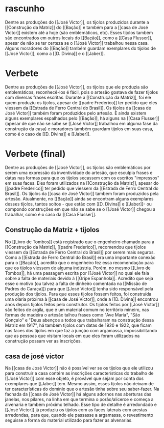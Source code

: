 # rascunho
Dentre as produções do [[José Victor]], os tijolos produzidos durante a [[Construção da Matriz]] do [[Bação]] e também para a [[casa de José Victor]] existem até a hoje (são emblemáticos, etc). Esses tijolos também são encontrados em outros locais do [[Bação]], como a [[Casa Flusser]], apesar de não se ter certeza se o [[José Victor]] trabalhou nessa casa. Alguns moradores do [[Bação]] também guardam exemplares do tijolos de [[José Victor]], como a [[D. Divina]] e o [[Jaber]].

# Verbete 
Dentre as produções de [[José Victor]], os tijolos que ele produzia são emblemáticos, reconhecê-los é fácil, pois o artesão gostava de fazer tijolos com diversas frases escritas. Durante a [[Construção da Matriz]], foi ele quem produziu os tijolos, apesar de [[padre Frederico]] ter pedido que eles viessem da [[Estrada de Ferro Central do Brasil]]. Os tijolos da [[casa de José Victor]] também foram produzidos pelo artesão. E ainda existem alguns exemplares espalhados pelo [[Bação]], há alguns na [[Casa Flusser]] (apesar de que não se sabe se [[José Victor]] trabalhou em alguma fase da construção da casa) e moradores também guardam tijolos em suas casa, como é o caso de [[D. Divina]] e [[Jaber]]. 

# Verbete (final)
Dentre as produções de [[José Victor]], os tijolos são emblemáticos por serem uma expressão da inventividade do artesão, que esculpia frases e datas nas formas para que os tijolos secassem com os escritos "impressos" em suas faces. Eles foram utilizados na [[Construção da Matriz]], apesar do [[padre Frederico]] ter pedido que viessem da [[Estrada de Ferro Central do Brasil]]. Os tijolos da [[casa de José Victor]] também foram produzidos pela artesão. Atualmente, no [[Bação]] ainda se encontram alguns exemplares desses tijolos, tantos soltos - que estão com [[D. Divina]] e [[Jaber]]- ou compondo construções em que não se sabe se o [[José Victor]] chegou a trabalhar, como é o caso da [[Casa Flusser]]. 

## Construção da Matriz + tijolos 
No [[Livro de Tombos]] está registrado que o engenheiro chamado para a [[Construção da Matriz]], [[padre Frederico]], recomendou que tijolos viessem da [[Estrada de Ferro Central do Brasil]] por serem mais seguros. Como a [[Estrada de Ferro Central do Brasil]] era uma importante conexão para o [[Bação]], acredito que o engenheiro fez essa recomendação para que os tijolos viessem de alguma indústria. Porém, no mesmo [[Livro de Tombos]], há uma passagem escrita por [[José Victor]] no qual ele fala sobre a falta de materiais devido à [[Gripe Espanhola]]. Acredito que seja esse o motivo (ou talvez a falta de dinheiro comentada na [[Missão de Padres do Caraça]]) para que [[José Victor]] tenha sido responsável pela produção dos tijolos. Para que esses tijolos fossem feitos, foi construída uma olaria próxima à [[casa de José Victor]], onde a [[D. Divina]] encontrou anos depois tijolos feitos pelo construtor. Os tijolos feitos por [[José Victor]] são feitos de argila, que é um material comum no território mineiro, nas formas de madeira o artesão talhou frases como "Ave Maria", "São Gonçalo" e "Deus abençoe a todos que trabalharam na construção dessa Matriz em 1917", há também tijolos com datas de 1920 e 1922, que ficam nas faces dos tijolos em que faz a junção com argamassa, impossibilitando que as pessoas que visitam locais em que eles foram utilizados na construção possam ver as inscrições. 

## casa de josé victor 
Na [[casa de José Victor]] não é possível ver se os tijolos que ele utilizou para construir a casa contém as inscrições características do trabalho de [[José Victor]] com esse objeto, é provável que sejam por conta dos exemplares que [[Jaber]] tem. Mesmo assim, esses tijolos não deixam de ter características do domínio que o artesão tinha sobre seu saber-fazer. 
Na fachada da [[casa de José Victor]] há alguns adornos nas aberturas das janelas, nos pilares, na linha em que termina o porão/alicerce e começa a alvenaria e também próximo telhado. Esse tipo de detalhe é arredondado e [[José Victor]] já produziu os tijolos com as faces laterais com arestas arredondas, para que, quando ele passasse a argamassa, o revestimento seguisse a forma do material utilizado para fazer as alvenarias. 

